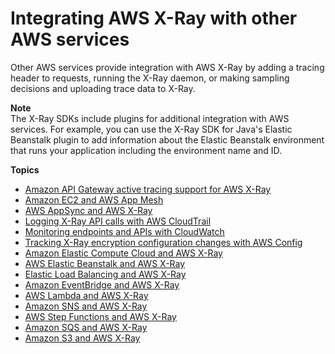 # Integrating AWS X\-Ray with other AWS services<a name="xray-services"></a>

Other AWS services provide integration with AWS X\-Ray by adding a tracing header to requests, running the X\-Ray daemon, or making sampling decisions and uploading trace data to X\-Ray\.

**Note**  
The X\-Ray SDKs include plugins for additional integration with AWS services\. For example, you can use the X\-Ray SDK for Java's Elastic Beanstalk plugin to add information about the Elastic Beanstalk environment that runs your application including the environment name and ID\.

**Topics**
+ [Amazon API Gateway active tracing support for AWS X\-Ray](xray-services-apigateway.md)
+ [Amazon EC2 and AWS App Mesh](xray-services-appmesh.md)
+ [AWS AppSync and AWS X\-Ray](xray-services-appsync.md)
+ [Logging X\-Ray API calls with AWS CloudTrail](xray-api-cloudtrail.md)
+ [Monitoring endpoints and APIs with CloudWatch](xray-services-cloudwatch.md)
+ [Tracking X\-Ray encryption configuration changes with AWS Config](xray-api-config.md)
+ [Amazon Elastic Compute Cloud and AWS X\-Ray](xray-services-ec2.md)
+ [AWS Elastic Beanstalk and AWS X\-Ray](xray-services-beanstalk.md)
+ [Elastic Load Balancing and AWS X\-Ray](xray-services-elb.md)
+ [Amazon EventBridge and AWS X\-Ray](xray-services-eventbridge.md)
+ [AWS Lambda and AWS X\-Ray](xray-services-lambda.md)
+ [Amazon SNS and AWS X\-Ray](xray-services-sns.md)
+ [AWS Step Functions and AWS X\-Ray](xray-services-stepfunctions.md)
+ [Amazon SQS and AWS X\-Ray](xray-services-sqs.md)
+ [Amazon S3 and AWS X\-Ray](xray-services-s3.md)